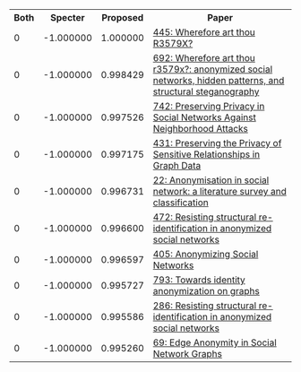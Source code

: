 <html><table><tr>
<th>Both</th>
<th>Specter</th>
<th>Proposed</th>
<th>Paper</th>
</tr>
<tr>
<td>0</td>
<td>-1.000000</td>
<td>1.000000</td>
<td><a href="https://www.semanticscholar.org/paper/57328115d56f8ee288be2706b79e5699815e4d8a">445: Wherefore art thou R3579X?</a></td>
</tr>
<tr>
<td>0</td>
<td>-1.000000</td>
<td>0.998429</td>
<td><a href="https://www.semanticscholar.org/paper/1fcf313bdb16935c749bbfb2b7bab8dc898fbf60">692: Wherefore art thou r3579x?: anonymized social networks, hidden patterns, and structural steganography</a></td>
</tr>
<tr>
<td>0</td>
<td>-1.000000</td>
<td>0.997526</td>
<td><a href="https://www.semanticscholar.org/paper/a8299acc57d87c852e72f68ab6e069114a0c0579">742: Preserving Privacy in Social Networks Against Neighborhood Attacks</a></td>
</tr>
<tr>
<td>0</td>
<td>-1.000000</td>
<td>0.997175</td>
<td><a href="https://www.semanticscholar.org/paper/a5e1ea32391b75b5d467fc4d2a58a539f4834a33">431: Preserving the Privacy of Sensitive Relationships in Graph Data</a></td>
</tr>
<tr>
<td>0</td>
<td>-1.000000</td>
<td>0.996731</td>
<td><a href="https://www.semanticscholar.org/paper/af05728d8d5c23cbe94742da93fca261ab863742">22: Anonymisation in social network: a literature survey and classification</a></td>
</tr>
<tr>
<td>0</td>
<td>-1.000000</td>
<td>0.996600</td>
<td><a href="https://www.semanticscholar.org/paper/ec3d6f69fd82d1a0e2af4d609cc27c438c077c43">472: Resisting structural re-identification in anonymized social networks</a></td>
</tr>
<tr>
<td>0</td>
<td>-1.000000</td>
<td>0.996597</td>
<td><a href="https://www.semanticscholar.org/paper/fec202bedf035e26ee383335e1b17fd2294ef0b6">405: Anonymizing Social Networks</a></td>
</tr>
<tr>
<td>0</td>
<td>-1.000000</td>
<td>0.995727</td>
<td><a href="https://www.semanticscholar.org/paper/6758f870a704de99b98a2b335054ca19471941dd">793: Towards identity anonymization on graphs</a></td>
</tr>
<tr>
<td>0</td>
<td>-1.000000</td>
<td>0.995586</td>
<td><a href="https://www.semanticscholar.org/paper/d20c3467a957cb58af4689734f528065ae4b4290">286: Resisting structural re-identification in anonymized social networks</a></td>
</tr>
<tr>
<td>0</td>
<td>-1.000000</td>
<td>0.995260</td>
<td><a href="https://www.semanticscholar.org/paper/a4b836f532f4a958a980692da9a830e923404c10">69: Edge Anonymity in Social Network Graphs</a></td>
</tr>
</table></html>
